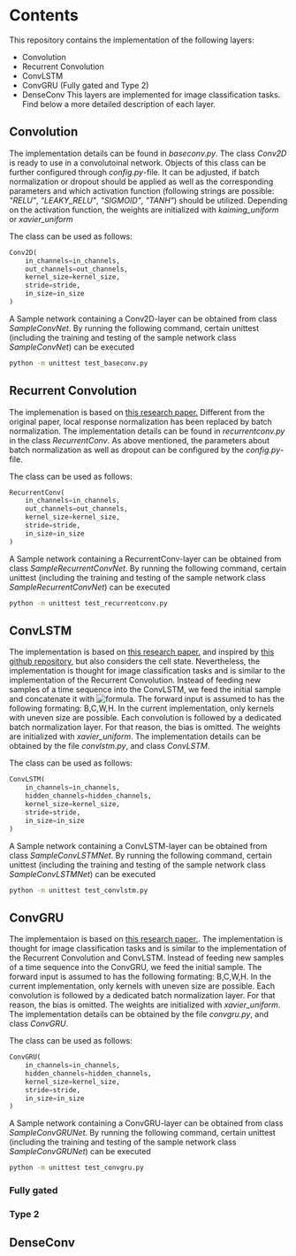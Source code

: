 # Contents
This repository contains the implementation of the following layers:
- Convolution
- Recurrent Convolution
- ConvLSTM
- ConvGRU (Fully gated and Type 2)
- DenseConv
This layers are implemented for image classification tasks.
Find below a more detailed description of each layer.

## Convolution
The implementation details can be found in *baseconv.py*. The class *Conv2D* is ready to use in a convolutoinal network.
Objects of this class can be further configured through *config.py*-file. It can be adjusted, if batch normalization or dropout should be applied as well as the corresponding parameters and which activation function (following strings are possible: *"RELU"*, *"LEAKY_RELU"*, *"SIGMOID"*, *"TANH"*) should be utilized. Depending on the activation function, the weights are initialized with *kaiming_uniform* or *xavier_uniform*

The class can be used as follows:

```python
Conv2D(
    in_channels=in_channels,
    out_channels=out_channels,
    kernel_size=kernel_size,
    stride=stride,
    in_size=in_size
)
```

A Sample network containing a Conv2D-layer can be obtained from class *SampleConvNet*. By running the following command, certain unittest (including the training and testing of the sample network class *SampleConvNet*) can be executed

```bash
python -m unittest test_baseconv.py
```

## Recurrent Convolution
The implemenation is based on [this research paper.](https://www.cv-foundation.org/openaccess/content_cvpr_2015/papers/Liang_Recurrent_Convolutional_Neural_2015_CVPR_paper.pdf) Different from the original paper, local response normalization has been replaced by batch normalization. The implementation details can be found in *recurrentconv.py* in the class *RecurrentConv*. As above mentioned, the parameters about batch normalization as well as dropout can be configured by the *config.py*-file.

The class can be used as follows:

```python
RecurrentConv(
    in_channels=in_channels,
    out_channels=out_channels,
    kernel_size=kernel_size,
    stride=stride,
    in_size=in_size
)
```

A Sample network containing a RecurrentConv-layer can be obtained from class *SampleRecurrentConvNet*. By running the following command, certain unittest (including the training and testing of the sample network class *SampleRecurrentConvNet*) can be executed

```bash
python -m unittest test_recurrentconv.py
```

## ConvLSTM
The implementation is based on [this research paper.](https://papers.nips.cc/paper/2015/file/07563a3fe3bbe7e3ba84431ad9d055af-Paper.pdf) and inspired by [this github repository](https://github.com/ndrplz/ConvLSTM_pytorch/blob/master/convlstm.py), but also considers the cell state. Nevertheless, the implementation is thought for image classification tasks and is similar to the implementation of the Recurrent Convolution. Instead of feeding new samples of a time sequence into the ConvLSTM, we feed the initial sample and concatenate it with ![formula](https://render.githubusercontent.com/render/math?math=h_{t-1}). The forward input is assumed to has the following formating: B,C,W,H. In the current implementation, only kernels with uneven size are possible. Each convolution is followed by a dedicated batch normalization layer. For that reason, the bias is omitted. The weights are initialized with *xavier_uniform*. The implementation details can be obtained by the file *convlstm.py*, and class *ConvLSTM*. 

The class can be used as follows:

```python
ConvLSTM(
    in_channels=in_channels,
    hidden_channels=hidden_channels,
    kernel_size=kernel_size,
    stride=stride,
    in_size=in_size
)
```

A Sample network containing a ConvLSTM-layer can be obtained from class *SampleConvLSTMNet*. By running the following command, certain unittest (including the training and testing of the sample network class *SampleConvLSTMNet*) can be executed

```bash
python -m unittest test_convlstm.py
```

## ConvGRU
The implementaion is based on [this research paper.](https://arxiv.org/pdf/1511.06432v4.pdf). The implementation is thought for image classification tasks and is similar to the implementation of the Recurrent Convolution and ConvLSTM. Instead of feeding new samples of a time sequence into the ConvGRU, we feed the initial sample. The forward input is assumed to has the following formating: B,C,W,H. In the current implementation, only kernels with uneven size are possible. Each convolution is followed by a dedicated batch normalization layer. For that reason, the bias is omitted. The weights are initialized with *xavier_uniform*. The implementation details can be obtained by the file *convgru.py*, and class *ConvGRU*. 

The class can be used as follows:

```python
ConvGRU(
    in_channels=in_channels,
    hidden_channels=hidden_channels,
    kernel_size=kernel_size,
    stride=stride,
    in_size=in_size
)
```

A Sample network containing a ConvGRU-layer can be obtained from class *SampleConvGRUNet*. By running the following command, certain unittest (including the training and testing of the sample network class *SampleConvGRUNet*) can be executed

```bash
python -m unittest test_convgru.py
```

### Fully gated

### Type 2

## DenseConv
